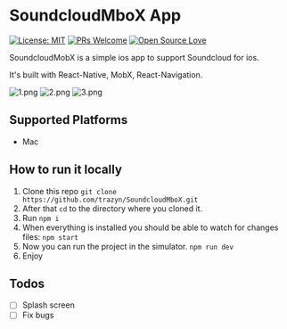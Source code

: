 # SoundcloudMboX App

[![License: MIT](https://img.shields.io/badge/License-MIT-yellow.svg)](https://opensource.org/licenses/MIT)
[![PRs Welcome](https://img.shields.io/badge/PRs-Welcome-brightgreen.svg)](https://github.com/trazyn/SoundcloudMboX/pulls)
[![Open Source Love](https://badges.frapsoft.com/os/v1/open-source.svg?v=102)](https://github.com/ellerbrock/open-source-badge/)

SoundcloudMobX is a simple ios app to support Soundcloud for ios.

It's built with React-Native, MobX, React-Navigation.

![1.png](https://raw.githubusercontent.com/trazyn/SoundcloudMboX/dev/screenshot/1.png)
![2.png](https://raw.githubusercontent.com/trazyn/SoundcloudMboX/dev/screenshot/2.png)
![3.png](https://raw.githubusercontent.com/trazyn/SoundcloudMboX/dev/screenshot/3.png)

## Supported Platforms

* Mac

## How to run it locally

1. Clone this repo `git clone https://github.com/trazyn/SoundcloudMboX.git`
2. After that `cd` to the directory where you cloned it.
3. Run `npm i`
4. When everything is installed you should be able to watch for changes files: `npm start`
5. Now you can run the project in the simulator. `npm run dev`
6. Enjoy

## Todos

- [ ] Splash screen
- [ ] Fix bugs
